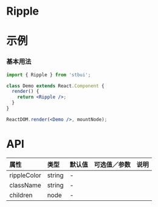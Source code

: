 # Ripple

# 示例

### 基本用法

<!--demo-->

```jsx
import { Ripple } from 'stbui';

class Demo extends React.Component {
  render() {
    return <Ripple />;
  }
}

ReactDOM.render(<Demo />, mountNode);
```

<!--:::-->

# API

| 属性        | 类型   | 默认值 | 可选值／参数 | 说明 |
| :---------- | :----- | :----- | :----------- | :--- |
| rippleColor | string | -      |              |      |
| className   | string | -      |              |      |
| children    | node   | -      |              |      |
